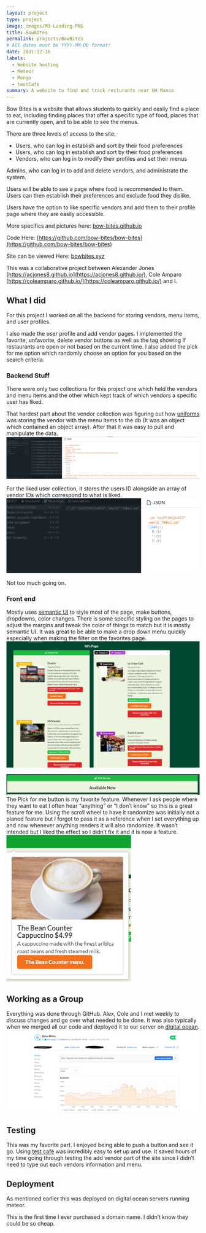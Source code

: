 ```yaml
---
layout: project
type: project
image: images/M3-Landing.PNG
title: BowBites
permalink: projects/BowBites
# All dates must be YYYY-MM-DD format!
date: 2021-12-16
labels:
  - Website hosting
  - Meteor
  - Mongo
  - testCafe
summary: A website to find and track resturants near UH Manoa
---
```

Bow Bites is a website that allows students to quickly and easily find a place to eat, including finding places that offer a specific type of food, places that are currently open, and to be able to see the menus.

There are three levels of access to the site:

 - Users, who can log in establish and sort by their food preferences
 - Users, who can log in establish and sort by their food preferences
 - Vendors, who can log in to modify their profiles and set their menus

Admins, who can log in to add and delete vendors, and administrate the system.

Users will be able to see a page where food is recommended to them. Users can then establish their preferences and exclude food they dislike.

Users have the option to like specific vendors and add them to their profile page where they are easily accessible.

More specifics and pictures here: [bow-bites.github.io](https://bow-bites.github.io/)

Code Here: [https://github.com/bow-bites/bow-bites](https://github.com/bow-bites/bow-bites)

Site can be viewed Here: [bowbites.xyz](https://bowbites.xyz/#/)

This was a collaborative project between Alexander Jones [https://acjones8.github.io](https://acjones8.github.io/), Cole Amparo [https://coleamparo.github.io/](https://coleamparo.github.io/) and I.

## What I did

For this project I worked on all the backend for storing vendors, menu items, and user profiles.

I also made the user profile and add vendor pages. I implemented the favorite, unfavorite, delete vendor buttons as well as the tag showing If restaurants are open or not based on the current time. I also added the pick for me option which randomly choose an option for you based on the search criteria.

### Backend Stuff

There were only two collections for this project one which held the vendors and menu items and the other which kept track of which vendors a specific user has liked.

That hardest part about the vendor collection was figuring out how [uniforms](https://uniforms.tools/) was storing the vendor with the menu items to the db (It was an object which contained an object array). After that it was easy to pull and manipulate the data.
<img class="ui huge floated rounded image" src="../images/venCol.PNG">

For the liked user collection, it stores the users ID alongside an array of vendor IDs which correspond to what is liked.
<img class="ui huge floated rounded image" src="../images/FavCol.PNG">

Not too much going on.

### Front end

Mostly uses [semantic UI](https://semantic-ui.com/) to style most of the page, make buttons, dropdowns, color changes. There is some specific styling on the pages to adjust the margins and tweak the color of things to match but it is mostly semantic UI. It was great to be able to make a drop down menu quickly especially when making the filter on the favorites page.
<img class="ui huge floated rounded image" src="../images/userFilter.PNG">

<img class="ui large right floated rounded image" src="../images/pick for me.PNG">
The Pick for me button is my favorite feature. Whenever I ask people where they want to eat I often hear “anything” or “I don’t know” so this is a great feature for me. Using the scroll wheel to have it randomize was initially not a planed feature but I forgot to pass it as a reference when I set everything up and now whenever anything renders it will also randomize. It wasn’t intended but I liked the effect so I didn’t fix it and it is now a feature.
<img class="ui small right floated rounded image" src="../images/pickedMe.PNG">

## Working as a Group

Everything was done through GitHub. Alex, Cole and I met weekly to discuss changes and go over what needed to be done. It was also typically when we merged all our code and deployed it to our server on [digital ocean](https://www.digitalocean.com/products/droplets/).
<img class="ui small right floated rounded image" src="../images/Droplet.PNG">

## Testing

This was my favorite part. I enjoyed being able to push a button and see it go. Using [test café](https://testcafe.io/) was incredibly easy to set up and use. It saved hours of my time going through testing the add vendor part of the site since I didn’t need to type out each vendors information and menu.

## Deployment

As mentioned earlier this was deployed on digital ocean servers running meteor.

This is the first time I ever purchased a domain name. I didn’t know they could be so cheap.
